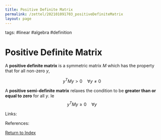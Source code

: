 ```yaml
---
title: Positive Definite Matrix
permalink: /zettel/202101091703_positiveDefiniteMatrix
layout: page
---
```

tags: #linear #algebra #definition

# Positive Definite Matrix

A **positive definite matrix** is a symmetric matrix $M$ which has the property that for all non-zero $y$,

$$
y^T M y > 0 \quad \forall y \neq 0
$$

A **positive semi-definite matrix** relaxes the condition to be **greater than or equal to zero** for all $y$. Ie
$$
y^T M y \geq 0 \quad \forall y
$$

Links: 

References: 

[Return to Index](index)